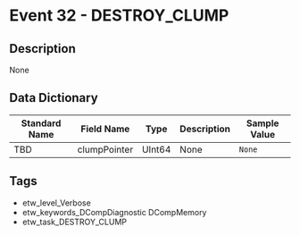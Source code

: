# Event 32 - DESTROY_CLUMP

## Description
None

## Data Dictionary
|Standard Name|Field Name|Type|Description|Sample Value|
|---|---|---|---|---|
|TBD|clumpPointer|UInt64|None|`None`|

## Tags
* etw_level_Verbose
* etw_keywords_DCompDiagnostic DCompMemory
* etw_task_DESTROY_CLUMP